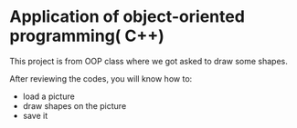 # Application of object-oriented programming( C++)
This project is from OOP class where we got asked to draw some shapes.

After reviewing the codes, you will know how to:
- load a picture
- draw shapes on the picture
- save it

